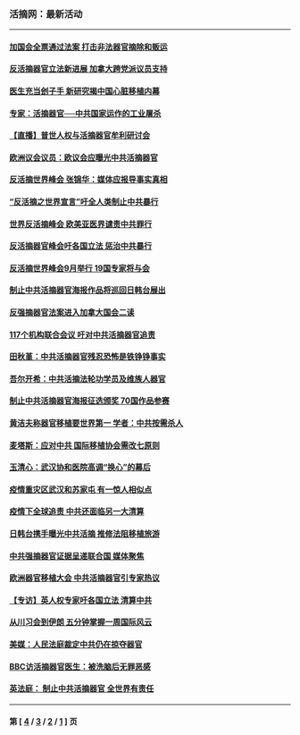 ### 活摘网：最新活动
---
#### [加国会全票通过法案 打击非法器官摘除和贩运](../../pages/nf5883/n13884924.md?03110430) 
#### [反活摘器官立法新进展 加拿大跨党派议员支持](../../pages/nf5883/n13876061.md?03110430) 
#### [医生充当刽子手 新研究揭中国心脏移植内幕](../../pages/nf5883/n13772291.md?03110430) 
#### [专家：活摘器官──中共国家运作的工业屠杀](../../pages/nf5883/n13761178.md?03110430) 
#### [【直播】普世人权与活摘器官牟利研讨会](../../pages/nf5883/n13425146.md?03110430) 
#### [欧洲议会议员：欧议会应曝光中共活摘器官](../../pages/nf5883/n13336571.md?03110430) 
#### [反活摘世界峰会 张锦华：媒体应报导事实真相](../../pages/nf5883/n13278502.md?03110430) 
#### [“反活摘之世界宣言”吁全人类制止中共暴行](../../pages/nf5883/n13259730.md?03110430) 
#### [世界反活摘峰会 欧美亚医界谴责中共罪行](../../pages/nf5883/n13253550.md?03110430) 
#### [反活摘器官峰会吁各国立法 惩治中共暴行](../../pages/nf5883/n13245052.md?03110430) 
#### [反活摘世界峰会9月举行 19国专家将与会](../../pages/nf5883/n13201492.md?03110430) 
#### [制止中共活摘器官海报作品将巡回日韩台展出](../../pages/nf5883/n13177791.md?03110430) 
#### [反强摘器官法案进入加拿大国会二读](../../pages/nf5883/n13033450.md?03110430) 
#### [117个机构联合会议 吁对中共活摘器官追责](../../pages/nf5883/n12775087.md?03110430) 
#### [田秋堇：中共活摘器官残忍恐怖是铁铮铮事实](../../pages/nf5883/n12702148.md?03110430) 
#### [吾尔开希：中共活摘法轮功学员及维族人器官](../../pages/nf5883/n12693197.md?03110430) 
#### [制止中共活摘器官海报征选颁奖 70国作品参赛](../../pages/nf5883/n12692050.md?03110430) 
#### [黄洁夫称器官移植要世界第一 学者：中共按需杀人](../../pages/nf5883/n12572329.md?03110430) 
#### [麦塔斯：应对中共 国际移植协会需改七原则](../../pages/nf5883/n12514711.md?03110430) 
#### [玉清心：武汉协和医院高调“换心”的幕后](../../pages/nf5883/n12298730.md?03110430) 
#### [疫情重灾区武汉和苏家屯 有一惊人相似点](../../pages/nf5883/n12150824.md?03110430) 
#### [疫情下全球追责 中共还面临另一大清算](../../pages/nf5883/n12070397.md?03110430) 
#### [日韩台携手曝光中共活摘 推修法阻移植旅游](../../pages/nf5883/n11712046.md?03110430) 
#### [中共强摘器官证据呈递联合国 媒体聚焦](../../pages/nf5883/n11546426.md?03110430) 
#### [欧洲器官移植大会 中共活摘器官引专家热议](../../pages/nf5883/n11539095.md?03110430) 
#### [【专访】英人权专家吁各国立法 清算中共](../../pages/nf5883/n11367315.md?03110430) 
#### [从川习会到伊朗 五分钟掌握一周国际风云](../../pages/nf5883/n11338520.md?03110430) 
#### [美媒：人民法庭裁定中共仍在掠夺器官](../../pages/nf5883/n11334897.md?03110430) 
#### [BBC访活摘器官医生：被洗脑后无罪恶感](../../pages/nf5883/n11335935.md?03110430) 
#### [英法庭： 制止中共活摘器官 全世界有责任](../../pages/nf5883/n11330691.md?03110430) 

---
#### 第 [ [4](./4.md?03110430) / [3](./3.md?03110430) / [2](./2.md?03110430) / [1](./1.md?03110430) ] 页
